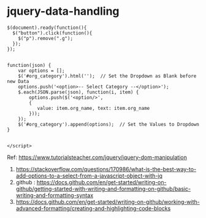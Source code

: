# jquery-data-handling


<script src="https://ajax.googleapis.com/ajax/libs/jquery/3.6.0/jquery.min.js"></script>

``` <script>
$(document).ready(function(){
  $("button").click(function(){
    $("p").remove(".g");
  });
});


function(json) {
    var options = [];
    $('#org_category').html('');  // Set the Dropdown as Blank before new Data
    options.push('<option>-- Select Category --</option>');
    $.each(JSON.parse(json), function(i, item) {
        options.push($('<option/>',
        {
           value: item.org_name, text: item.org_name
        }));
    });
    $('#org_category').append(options);  // Set the Values to Dropdown
}


</script> 

```






Ref: https://www.tutorialsteacher.com/jquery/jquery-dom-manipulation
 1. https://stackoverflow.com/questions/170986/what-is-the-best-way-to-add-options-to-a-select-from-a-javascript-object-with-jq
 2. github : https://docs.github.com/en/get-started/writing-on-github/getting-started-with-writing-and-formatting-on-github/basic-writing-and-formatting-syntax
 3. https://docs.github.com/en/get-started/writing-on-github/working-with-advanced-formatting/creating-and-highlighting-code-blocks
